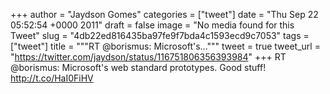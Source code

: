 
+++
author = "Jaydson Gomes"
categories = ["tweet"]
date = "Thu Sep 22 05:52:54 +0000 2011"
draft = false
image = "No media found for this Tweet"
slug = "4db22ed816435ba97fe9f7bda4c1593ecd9c7053"
tags = ["tweet"]
title = """RT @borismus: Microsoft's..."""
tweet = true
tweet_url = "https://twitter.com/jaydson/status/116751806356393984"
+++
RT @borismus: Microsoft's web standard prototypes. Good stuff! http://t.co/HaI0FiHV
